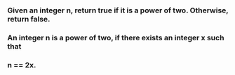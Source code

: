 ### Given an integer n, return true if it is a power of two. Otherwise, return false.

### An integer n is a power of two, if there exists an integer x such that
### n == 2x.